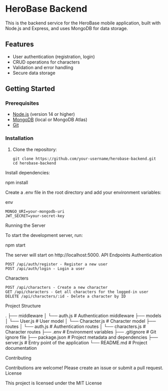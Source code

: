 # HeroBase Backend

This is the backend service for the HeroBase mobile application, built with Node.js and Express, and uses MongoDB for data storage.

## Features

- User authentication (registration, login)
- CRUD operations for characters
- Validation and error handling
- Secure data storage

## Getting Started

### Prerequisites

- [Node.js](https://nodejs.org/) (version 14 or higher)
- [MongoDB](https://www.mongodb.com/) (local or MongoDB Atlas)
- [Git](https://git-scm.com/)

### Installation

1. Clone the repository:
   ```
   git clone https://github.com/your-username/herobase-backend.git
   cd herobase-backend

Install dependencies:

npm install

Create a .env file in the root directory and add your environment variables:

env

    MONGO_URI=your-mongodb-uri
    JWT_SECRET=your-secret-key

Running the Server

To start the development server, run:



npm start

The server will start on http://localhost:5000.
API Endpoints
Authentication

    POST /api/auth/register - Register a new user
    POST /api/auth/login - Login a user

Characters

    POST /api/characters - Create a new character
    GET /api/characters - Get all characters for the logged-in user
    DELETE /api/characters/:id - Delete a character by ID

Project Structure



.
├── middleware
│   └── auth.js         # Authentication middleware
├── models
│   └── User.js         # User model
│   └── Character.js    # Character model
├── routes
│   └── auth.js         # Authentication routes
│   └── characters.js   # Character routes
├── .env                # Environment variables
├── .gitignore          # Git ignore file
├── package.json        # Project metadata and dependencies
├── server.js           # Entry point of the application
└── README.md           # Project documentation

Contributing

Contributions are welcome! Please create an issue or submit a pull request.
License

This project is licensed under the MIT License
